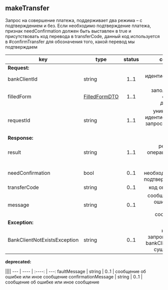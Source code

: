 ## makeTransfer

Запрос на совершение платежа, поддерживает два режима – с подтверждением и без. Если необходимо подтверждение платежа, признак needConfirmation должен быть выставлен в true и присутствовать код перевода в transferCode, данный код используется в #confirmTransfer для обозначения того, какой перевод мы подтверждаем

key | type | status | comment
--- | ---- | :----: | ---:
**Request:** | | |
bankClientId | string | 1..1 | идентификатор клиента
filledForm | [FilledFormDTO](#filledformdto) | 1..1 | заполненная форма с данными
requestId | string | 1..1 | уникальный идентификатор запроса в виде UUID
**Response:** | | |
result | string | 1..1 | результат операции {OK, ERROR}
needConfirmation | bool | 0..1 | признак необходимости подтверждения
transferCode | string | 0..1 | код операции
message | string | 0..1 | сообщение об ошибке или иное сообщение
**Exception:** | | |
BankClientNotExistsException | string | 0..1 | клиент с запрошенным bankClientId не существует

**deprecated:**

 ||||
--- | ---- | :----: | ---:
faultMessage | string | 0..1 | сообщение об ошибке или иное сообщение
confirmationMessage | string | 0..1 | сообщение об ошибке или иное сообщение